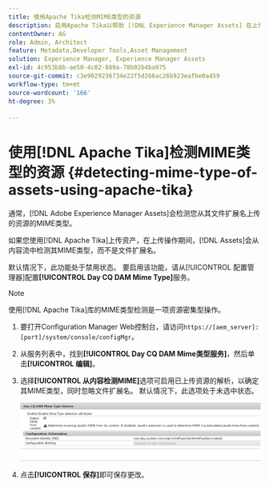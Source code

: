 ```yaml
---
title: 使用Apache Tika检测MIME类型的资源
description: 启用Apache Tika以帮助 [!DNL Experience Manager Assets] 在上传操作期间从内容流中检测MIME类型的资产，而不是文件扩展名。
contentOwner: AG
role: Admin, Architect
feature: Metadata,Developer Tools,Asset Management
solution: Experience Manager, Experience Manager Assets
exl-id: 4c953b8b-ae50-4c02-889a-78b02b4ba975
source-git-commit: c3e9029236734e22f5d266ac26b923eafbe0a459
workflow-type: tm+mt
source-wordcount: '166'
ht-degree: 3%

---
```


# 使用[!DNL Apache Tika]检测MIME类型的资源 {#detecting-mime-type-of-assets-using-apache-tika}

通常，[!DNL Adobe Experience Manager Assets]会检测您从其文件扩展名上传的资源的MIME类型。

如果您使用[!DNL Apache Tika]上传资产，在上传操作期间，[!DNL Assets]会从内容流中检测其MIME类型，而不是文件扩展名。

默认情况下，此功能处于禁用状态。 要启用该功能，请从[!UICONTROL 配置管理器]配置&#x200B;**[!UICONTROL Day CQ DAM Mime Type]**&#x200B;服务。

>[!NOTE]
>
>使用[!DNL Apache Tika]库的MIME类型检测是一项资源密集型操作。

1. 要打开Configuration Manager Web控制台，请访问`https://[aem_server]:[port]/system/console/configMgr`。

1. 从服务列表中，找到&#x200B;**[!UICONTROL Day CQ DAM Mime类型服务]**，然后单击&#x200B;**[!UICONTROL 编辑]**。

1. 选择&#x200B;**[!UICONTROL 从内容检测MIME]**&#x200B;选项可启用已上传资源的解析，以确定其MIME类型，同时忽略文件扩展名。 默认情况下，此选项处于未选中状态。

   ![chlimage_1-333](assets/chlimage_1-333.png)

1. 点击&#x200B;**[!UICONTROL 保存]**&#x200B;即可保存更改。
